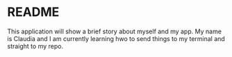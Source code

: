 # README

This application will show a brief story about myself and my app. My name is Claudia and I am currently learning hwo to send things to my terminal and straight to my repo.